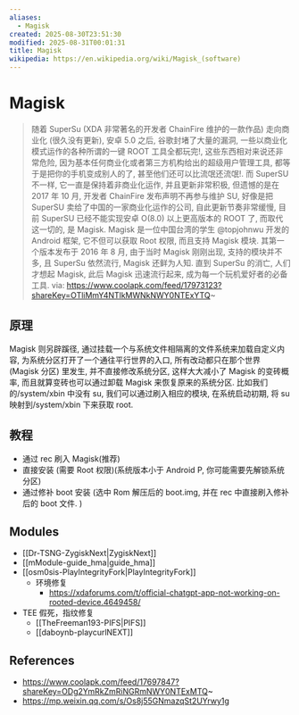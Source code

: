 ```yaml
---
aliases:
  - Magisk
created: 2025-08-30T23:51:30
modified: 2025-08-31T00:01:31
title: Magisk
wikipedia: https://en.wikipedia.org/wiki/Magisk_(software)
---
```


# Magisk

> 随着 SuperSu (XDA 非常著名的开发者 ChainFire 维护的一款作品) 走向商业化 (很久没有更新), 安卓 5.0 之后, 谷歌封堵了大量的漏洞, 一些以商业化模式运作的各种所谓的一键 ROOT 工具全都玩完!, 这些东西相对来说还非常危险, 因为基本任何商业化或者第三方机构给出的超级用户管理工具, 都等于是把你的手机变成别人的了, 甚至他们还可以比流氓还流氓!. 而 SuperSU 不一样, 它一直是保持着非商业化运作, 并且更新非常积极, 但遗憾的是在 2017 年 10 月, 开发者 ChainFire 发布声明不再参与维护 SU, 好像是把 SuperSU 卖给了中国的一家商业化运作的公司, 自此更新节奏非常缓慢, 目前 SuperSU 已经不能实现安卓 O(8.0) 以上更高版本的 ROOT 了, 而取代这一切的, 是 Magisk. Magisk 是一位中国台湾的学生 @topjohnwu 开发的 Android 框架, 它不但可以获取 Root 权限, 而且支持 Magisk 模块. 其第一个版本发布于 2016 年 8 月, 由于当时 Magisk 刚刚出现, 支持的模块并不多, 且 SuperSu 依然流行, Magisk 还鲜为人知. 直到 SuperSu 的消亡, 人们才想起 Magisk, 此后 Magisk 迅速流行起来, 成为每一个玩机爱好者的必备工具. via: https://www.coolapk.com/feed/17973123?shareKey=OTliMmY4NTlkMWNkNWY0NTExYTQ~

## 原理

Magisk 则另辟蹊径, 通过挂载一个与系统文件相隔离的文件系统来加载自定义内容, 为系统分区打开了一个通往平行世界的入口, 所有改动都只在那个世界 (Magisk 分区) 里发生, 并不直接修改系统分区, 这样大大减小了 Magisk 的变砖概率, 而且就算变砖也可以通过卸载 Magisk 来恢复原来的系统分区. 比如我们的/system/xbin 中没有 su, 我们可以通过刷入相应的模块, 在系统启动初期, 将 su 映射到/system/xbin 下来获取 root.

## 教程

- 通过 rec 刷入 Magisk(推荐)
- 直接安装 (需要 Root 权限)(系统版本小于 Android P, 你可能需要先解锁系统分区)
- 通过修补 boot 安装 (选中 Rom 解压后的 boot.img, 并在 rec 中直接刷入修补后的 boot 文件. )

## Modules

- [[Dr-TSNG-ZygiskNext|ZygiskNext]]
- [[mModule-guide_hma|guide_hma]]
- [[osm0sis-PlayIntegrityFork|PlayIntegrityFork]]
    - 环境修复
        - https://xdaforums.com/t/official-chatgpt-app-not-working-on-rooted-device.4649458/
- TEE 假死，指纹修复
	- [[TheFreeman193-PIFS|PIFS]]
	- [[daboynb-playcurlNEXT]]

## References

- https://www.coolapk.com/feed/17697847?shareKey=ODg2YmRkZmRiNGRmNWY0NTExMTQ~
- https://mp.weixin.qq.com/s/Os8j55GNmazqSt2UYrwy1g
